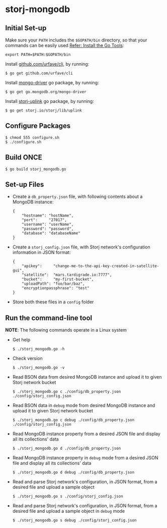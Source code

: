 # storj-mongodb

## Initial Set-up
Make sure your `PATH` includes the `$GOPATH/bin` directory, so that your commands can be easily used [Refer: Install the Go Tools](https://golang.org/doc/install):
```
export PATH=$PATH:$GOPATH/bin
```

Install [github.com/urfave/cli](https://github.com/urfave/cli), by running:
```
$ go get github.com/urfave/cli
```

Install [mongo-driver](https://godoc.org/go.mongodb.org/mongo-driver) go package, by running:
```
$ go get go.mongodb.org/mongo-driver
```

Install [storj-uplink](https://godoc.org/storj.io/storj/lib/uplink) go package, by running:
```
$ go get storj.io/storj/lib/uplink
```



## Configure Packages
```
$ chmod 555 configure.sh
$ ./configure.sh
```

## Build ONCE
```
$ go build storj_mongodb.go
```


## Set-up Files
* Create a `db_property.json` file, with following contents about a MongoDB instance:
    ```
    { 
        "hostname": "hostName",
        "port":     "27017",
        "username": "userName",
        "password": "password",
        "database": "databaseName"
    }
    ```

* Create a `storj_config.json` file, with Storj network's configuration information in JSON format:
    ```
    { 
        "apikey":     "change-me-to-the-api-key-created-in-satellite-gui",
        "satellite":  "mars.tardigrade.io:7777",
        "bucket":     "my-first-bucket",
        "uploadPath": "foo/bar/baz",
        "encryptionpassphrase": "test"
    }
    ```

* Store both these files in a `config` folder


## Run the command-line tool

**NOTE**: The following commands operate in a Linux system

* Get help
    ```
    $ ./storj_mongodb.go -h
    ```

* Check version
    ```
    $ ./storj_mongodb.go -v
    ```

* Read BSON data from desired MongoDB instance and upload it to given Storj network bucket
    ```
    $ ./storj_mongodb.go c ./config/db_property.json ./config/storj_config.json
    ```

* Read BSON data in `debug` mode from desired MongoDB instance and upload it to given Storj network bucket
    ```
    $ ./storj_mongodb.go c debug ./config/db_property.json ./config/storj_config.json
    ```

* Read MongoDB instance property from a desired JSON file and display all its collections' data
    ```
    $ ./storj_mongodb.go d ./config/db_property.json
    ```

* Read MongoDB instance property in `debug` mode from a desired JSON file and display all its collections' data
    ```
    $ ./storj_mongodb.go d debug ./config/db_property.json
    ```

* Read and parse Storj network's configuration, in JSON format, from a desired file and upload a sample object
    ```
    $ ./storj_mongodb.go s ./config/storj_config.json
    ```
* Read and parse Storj network's configuration, in JSON format, from a desired file and upload a sample object in `debug` mode
    ```
    $ ./storj_mongodb.go s debug ./config/storj_config.json
    ```

